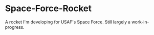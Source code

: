 # Space-Force-Rocket
A rocket I'm developing for USAF's Space Force. Still largely a work-in-progress.
